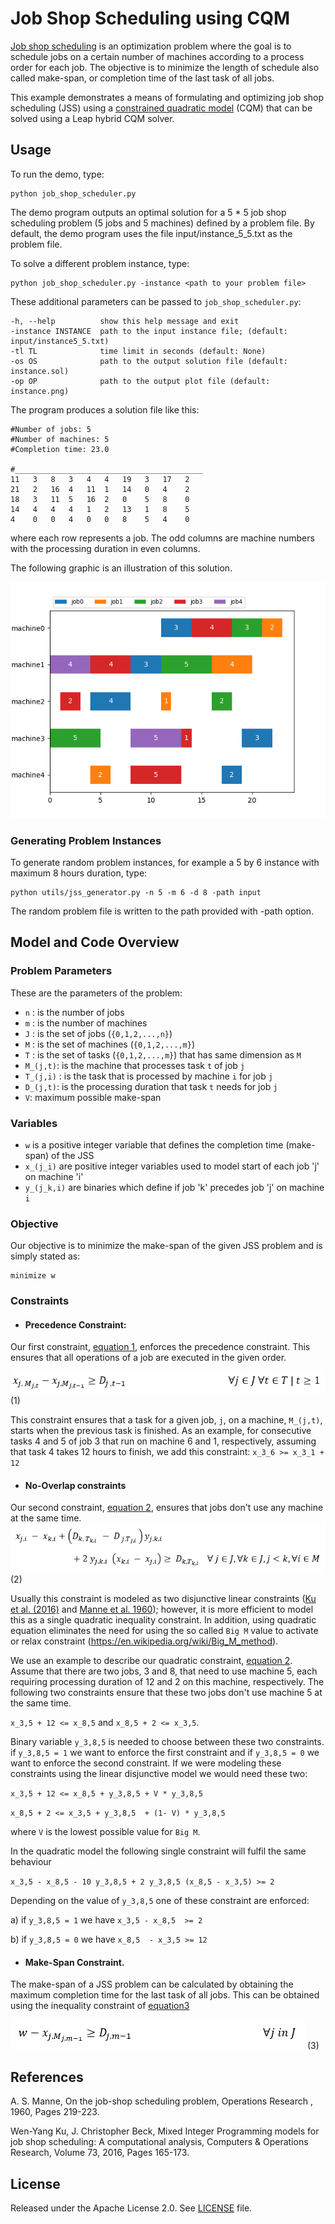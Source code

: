 # Job Shop Scheduling using CQM

[Job shop scheduling](https://en.wikipedia.org/wiki/Job-shop_scheduling) is an
optimization problem where the goal is to schedule jobs on a certain number of
machines according to a process order for each job.
The objective is to minimize the length of schedule also called make-span, or 
completion time of the last task of all jobs.

This example demonstrates a means of formulating and optimizing job shop 
scheduling (JSS) using a [constrained quadratic model](
https://docs.ocean.dwavesys.com/en/stable/concepts/cqm.html#cqm-sdk) (CQM) that
can be solved using a Leap hybrid CQM solver.

## Usage

To run the demo, type:

    python job_shop_scheduler.py

The demo program outputs an optimal solution for a 5 * 5 job shop scheduling 
problem (5 jobs and 5 machines) defined by a problem file.  By default,
the demo program uses the file input/instance_5_5.txt as the problem file.

To solve a different problem instance, type:

    python job_shop_scheduler.py -instance <path to your problem file>

These additional parameters can be passed to `job_shop_scheduler.py`:

    -h, --help          show this help message and exit
    -instance INSTANCE  path to the input instance file; (default: input/instance5_5.txt)
    -tl TL              time limit in seconds (default: None)
    -os OS              path to the output solution file (default: instance.sol)
    -op OP              path to the output plot file (default: instance.png)


The program produces a solution file like this:

```
#Number of jobs: 5
#Number of machines: 5
#Completion time: 23.0

#__________________________________________
11   3   8   3   4   4   19   3   17   2
21   2   16  4   11  1   14   0   4    2
18   3   11  5   16  2   0    5   8    0
14   4   4   4   1   2   13   1   8    5
4    0   0   4   0   0   8    5   4    0
```
where each row represents a job. The odd columns are machine numbers with the
processing duration in even columns. 

The following graphic is an illustration of this solution. 


![Example Solution](_static/instance5_5.png)


### Generating Problem Instances

To generate random problem instances, for example a 5 by 6 instance
with maximum 8 hours duration, type:

    python utils/jss_generator.py -n 5 -m 6 -d 8 -path input

The random problem file is written to the path provided with -path option.


## Model and Code Overview

### Problem Parameters

These are the parameters of the problem:


- `n` : is the number of jobs
- `m` : is the number of machines
- `J` : is the set of jobs (`{0,1,2,...,n}`)
- `M` : is the set of machines (`{0,1,2,...,m}`)
- `T` : is the set of tasks (`{0,1,2,...,m}`) that has same dimension as `M`
- `M_(j,t)`:  is the machine that processes task `t` of job `j`
- `T_(j,i)`  : is the task that is processed by machine `i` for job `j` 
- `D_(j,t)`:  is the processing duration that task `t` needs for job `j`
- `V`:  maximum possible make-span

### Variables

- `w` is a positive integer variable that defines the completion time (make-span)
of the JSS
- `x_(j_i)` are positive integer variables used to model start of each job 'j' on
  machine 'i'
- `y_(j_k,i)` are binaries which define if job 'k' precedes job 'j' on machine `i`

### Objective

Our objective is to minimize the make-span of the given JSS problem and is simply 
stated as:

```
minimize w
```

### Constraints
- #### Precedence Constraint:

Our first constraint, [equation 1](#eq2), enforces the precedence constraint.
This ensures that all operations of a job are executed in the given order.

![equation1](_static/eq1.png)          (1)

This constraint ensures that a task for a given job, `j`, on a machine, `M_(j,t)`,
starts when the previous task is finished. As an example, for consecutive
tasks 4 and 5 of job 3 that run on machine 6 and 1, respectively,
assuming that task 4 takes 12 hours to finish, we add this constraint:
`x_3_6 >= x_3_1 + 12`

- #### No-Overlap constraints
Our second constraint, [equation 2](#eq2), ensures that jobs don't use any machine at the same time. 
![eq2](_static/eq2.png)          (2)

Usually this constraint is modeled as two disjunctive linear constraints 
([Ku et al. (2016)](#Ku) and [Manne et al. 1960](#Manne)); however, 
it is more efficient to model this as a single quadratic inequality constraint. 
In addition, using quadratic equation eliminates the need for using the so called 
`Big M` value to activate or relax constraint
(https://en.wikipedia.org/wiki/Big_M_method). 

We use an example to describe our quadratic constraint, [equation 2](#eq2). 
Assume that there are two jobs, 3 and 8, that need to use machine 5, each requiring 
processing duration of 12 and 2 on this machine, respectively.
The following two constraints ensure that these two jobs don't use machine 5 
at the same time. 

`x_3,5 + 12 <= x_8,5` and `x_8,5 + 2 <= x_3,5`.

Binary variable `y_3,8,5` is needed to choose between these two constraints. 
if `y_3,8,5 = 1` we want to enforce the first constraint and if `y_3,8,5 = 0`
we want to enforce the second constraint.
If we were modeling these constraints using the linear disjunctive model
we would need these two:

`x_3,5 + 12 <= x_8,5 + y_3,8,5 + V * y_3,8,5`

`x_8,5 + 2 <= x_3,5 + y_3,8,5  + (1- V) * y_3,8,5`

where `V` is the lowest possible value for `Big M`. 


In the quadratic model the following single constraint will fulfil the same
behaviour

`x_3,5 - x_8,5 - 10 y_3,8,5 + 2 y_3,8,5 (x_8,5 - x_3,5) >= 2`

Depending on the value of `y_3,8,5` one of these constraint are enforced:

   a) if  `y_3,8,5 = 1` we have `x_3,5 - x_8,5  >= 2` 

   b) if `y_3,8,5 = 0`  we have `x_8,5  - x_3,5 >= 12`


- #### Make-Span Constraint. 
The make-span of a JSS problem can be calculated by obtaining the maximum 
completion time for the last task of all jobs. This can be obtained using 
the inequality constraint of [equation3](#eq3)

![eq3](_static/eq3.png)          (3)

## References

<a id="Manne"></a>
A. S. Manne, On the job-shop scheduling problem, Operations Research , 1960, 
Pages 219-223.


<a id="Ku"></a>
Wen-Yang Ku, J. Christopher Beck, Mixed Integer Programming models for job 
shop scheduling: A computational analysis, Computers & Operations Research,
Volume 73, 2016, Pages 165-173.


## License

Released under the Apache License 2.0. See [LICENSE](LICENSE) file.
